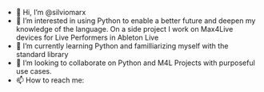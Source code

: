- 👋 Hi, I’m @silviomarx
- 👀 I’m interested in using Python to enable a better future and deepen my knowledge of the language. On a side project I work on Max4Live devices for Live Performers in Ableton Live
- 🌱 I’m currently learning Python and familliarizing myself with the standard library
- 💞️ I’m looking to collaborate on Python and M4L Projects with purposeful use cases.
- 📫 How to reach me:

<!---
silviomarx/silviomarx is a ✨ special ✨ repository because its `README.md` (this file) appears on your GitHub profile.
You can click the Preview link to take a look at your changes.
--->
